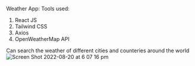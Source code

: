 Weather App:
Tools used:

1. React JS
2. Tailwind CSS
3. Axios
4. OpenWeatherMap API

Can search the weather of different cities and counteries around the world
![Screen Shot 2022-08-20 at 6 07 16 pm](https://user-images.githubusercontent.com/25345732/185735693-502f641f-e93d-4a71-8126-85665eeede28.png)
